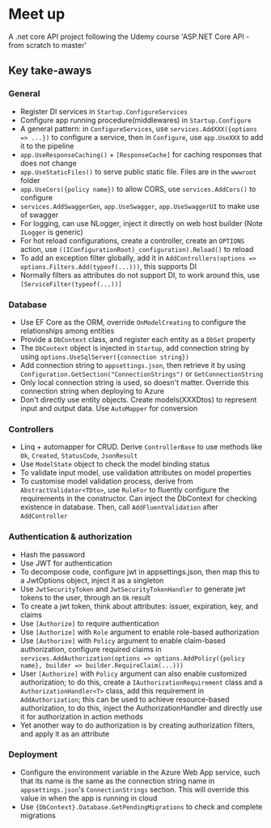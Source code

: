 # Meet up
A .net core API project following the Udemy course 'ASP.NET Core API - from scratch to master'

## Key take-aways

### General

- Register DI services in `Startup.ConfigureServices`
- Configure app running procedure(middlewares) in `Startup.Configure`
- A general pattern: in `ConfigureServices`, use `services.AddXXX({options => ...})` to configure a service, then in `Configure`, use `app.UseXXX` to add it to the pipeline 
- `app.UseResponseCaching()` + `[ResponseCache]` for caching responses that does not change
- `app.UseStaticFiles()` to serve public static file. Files are in the `wwwroot` folder
- `app.UseCors({policy name})` to allow CORS, use `services.AddCors()` to configure
- `services.AddSwaggerGen`, `app.UseSwagger`, `app.UseSwaggerUI` to make use of swagger
- For logging, can use NLogger, inject it directly on web host builder (Note `ILogger` is generic)
- For hot reload configurations, create a controller, create an `OPTIONS` action, use `((IConfigurationRoot)_configuration).Reload()` to reload
- To add an exception filter globally, add it in `AddControllers(options => options.Filters.Add(typeof(...)))`, this supports DI
- Normally filters as attributes do not support DI, to work around this, use `[ServiceFilter(typeof(...))]`

### Database

- Use EF Core as the ORM, override `OnModelCreating` to configure the relationships among entities
- Provide a `DbContext` class, and register each entity as a `DbSet` property
- The `DbContext` object is injected in `Startup`, add connection string by using `options.UseSqlServer({connection string})`
- Add connection string to `appsettings.json`, then retrieve it by using `Configuration.GetSection("ConnectionStrings")` or `GetConnectionString`
- Only local connection string is used, so doesn't matter. Override this connection string when deploying to Azure
- Don't directly use entity objects. Create models(XXXDtos) to represent input and output data. Use `AutoMapper` for conversion

### Controllers 

-  Linq + automapper for CRUD. Derive `ControllerBase` to use methods like `Ok`, `Created`, `StatusCode`, `JsonResult`
- Use `ModelState` object to check the model binding status
- To validate input model, use validation attributes on model properties
- To customise model validation process, derive from `AbstractValidator<TDto>`, use `RuleFor` to fluently configure the requirements in the constructor. Can inject the DbContext for checking existence in database. Then, call `AddFluentValidation` after `AddController`

### Authentication & authorization

- Hash the password
- Use JWT for authentication
- To decompose code, configure jwt in appsettings.json, then map this to a JwtOptions object, inject it as a singleton
- Use `JwtSecurityToken` and `JwtSecurityTokenHandler` to generate jwt tokens to the user, through an `Ok` result
- To create a jwt token, think about attributes: issuer, expiration, key, and claims
- Use `[Authorize]` to require authentication
- Use `[Authorize]` with `Role` argument to enable role-based authorization
- Use `[Authorize]` with `Policy` argument to enable claim-based authorization, configure required claims in `services.AddAuthorization(options => options.AddPolicy({policy name}, builder => builder.RequireClaim(...)))`
- User `[Authorize]` with `Policy` argument can also enable customized authorization; to do this, create a `IAuthorizationRequirement` class and a `AuthorizationHandler<T>` class, add this requirement in `AddAuthorization`; this can be used to achieve resource-based authorization, to do this, inject the AuthorizationHandler and directly use it for authorization in action methods
- Yet another way to do authorization is by creating authorization filters, and apply it as an attribute

### Deployment

- Configure the environment variable in the Azure Web App service, such that its name is the same as the connection string name in `appsettings.json`'s `ConnectionStrings` section. This will override this value in when the app is running in cloud
- Use `{DbContext}.Database.GetPendingMigrations` to check and complete migrations



